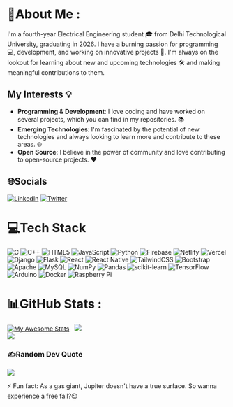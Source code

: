 # 💫About Me :
I'm a fourth-year Electrical Engineering student 🎓 from Delhi Technological University, graduating in 2026. I have a burning passion for programming 💻, development, and working on innovative projects 🚀. I'm always on the lookout for learning about new and upcoming technologies 🛠️ and making meaningful contributions to them.

## My Interests 💡

- **Programming & Development**: I love coding and have worked on several projects, which you can find in my repositories. 📚
- **Emerging Technologies**: I'm fascinated by the potential of new technologies and always looking to learn more and contribute to these areas. 🌐
- **Open Source**: I believe in the power of community and love contributing to open-source projects. ❤️


## 🌐Socials
[![LinkedIn](https://img.shields.io/badge/LinkedIn-%230077B5.svg?logo=linkedin&logoColor=white)](https://www.linkedin.com/in/prince-kumar-singh-86760925a) [![Twitter](https://img.shields.io/badge/Twitter-%231DA1F2.svg?logo=Twitter&logoColor=white)](https://x.com/Heroforfun0?s=09)

# 💻Tech Stack
![C](https://img.shields.io/badge/c-%2300599C.svg?style=for-the-badge&logo=c&logoColor=white) ![C++](https://img.shields.io/badge/c++-%2300599C.svg?style=for-the-badge&logo=c%2B%2B&logoColor=white) ![HTML5](https://img.shields.io/badge/html5-%23E34F26.svg?style=for-the-badge&logo=html5&logoColor=white) ![JavaScript](https://img.shields.io/badge/javascript-%23323330.svg?style=for-the-badge&logo=javascript&logoColor=%23F7DF1E) ![Python](https://img.shields.io/badge/python-3670A0?style=for-the-badge&logo=python&logoColor=ffdd54) ![Firebase](https://img.shields.io/badge/firebase-%23039BE5.svg?style=for-the-badge&logo=firebase) ![Netlify](https://img.shields.io/badge/netlify-%23000000.svg?style=for-the-badge&logo=netlify&logoColor=#00C7B7) ![Vercel](https://img.shields.io/badge/vercel-%23000000.svg?style=for-the-badge&logo=vercel&logoColor=white) ![Django](https://img.shields.io/badge/django-%23092E20.svg?style=for-the-badge&logo=django&logoColor=white) ![Flask](https://img.shields.io/badge/flask-%23000.svg?style=for-the-badge&logo=flask&logoColor=white) ![React](https://img.shields.io/badge/react-%2320232a.svg?style=for-the-badge&logo=react&logoColor=%2361DAFB) ![React Native](https://img.shields.io/badge/react_native-%2320232a.svg?style=for-the-badge&logo=react&logoColor=%2361DAFB) ![TailwindCSS](https://img.shields.io/badge/tailwindcss-%2338B2AC.svg?style=for-the-badge&logo=tailwind-css&logoColor=white) ![Bootstrap](https://img.shields.io/badge/bootstrap-%23563D7C.svg?style=for-the-badge&logo=bootstrap&logoColor=white) ![Apache](https://img.shields.io/badge/apache-%23D42029.svg?style=for-the-badge&logo=apache&logoColor=white) ![MySQL](https://img.shields.io/badge/mysql-%2300f.svg?style=for-the-badge&logo=mysql&logoColor=white) ![NumPy](https://img.shields.io/badge/numpy-%23013243.svg?style=for-the-badge&logo=numpy&logoColor=white) ![Pandas](https://img.shields.io/badge/pandas-%23150458.svg?style=for-the-badge&logo=pandas&logoColor=white) ![scikit-learn](https://img.shields.io/badge/scikit--learn-%23F7931E.svg?style=for-the-badge&logo=scikit-learn&logoColor=white) ![TensorFlow](https://img.shields.io/badge/TensorFlow-%23FF6F00.svg?style=for-the-badge&logo=TensorFlow&logoColor=white) ![Arduino](https://img.shields.io/badge/-Arduino-00979D?style=for-the-badge&logo=Arduino&logoColor=white) ![Docker](https://img.shields.io/badge/docker-%230db7ed.svg?style=for-the-badge&logo=docker&logoColor=white) ![Raspberry Pi](https://img.shields.io/badge/-RaspberryPi-C51A4A?style=for-the-badge&logo=Raspberry-Pi)
# 📊GitHub Stats :
[![My Awesome Stats](https://github-readme-stats.vercel.app/api?username=PRINCERAJPUT2003&theme=tokyonight&include_all_commits=true&count_private=true&show_icons=true&rank_icon=github)](https://git.io/awesome-stats-card)&nbsp;&nbsp;
![](https://github-readme-streak-stats.herokuapp.com/?user=PRINCERAJPUT2003&theme=tokyonight&hide_border=false)<br/>
![](https://github-readme-stats.vercel.app/api/top-langs/?username=PRINCERAJPUT2003&theme=tokyonight&hide_border=false&include_all_commits=true&count_private=true&layout=donut)<br/>
### ✍️Random Dev Quote
![](https://quotes-github-readme.vercel.app/api?type=horizontal&theme=dark)


⚡ Fun fact: As a gas giant, Jupiter doesn't have a true surface. So wanna experience a free fall?😉


